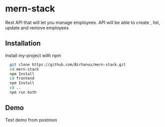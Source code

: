 
# mern-stack 

Rest API that will let you manage employees. API will be able to
create , list, update and remove employees

## Installation

Install my-project with npm

```bash
  git clone https://github.com/Birhanus/mern-stack.git
  cd mern-stack
  npm Install
  cd frontend
  npm Install
  cd ..
  npm run both
```
    
## Demo

Test demo from postmon

